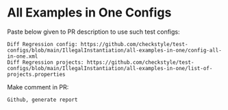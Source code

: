 # All Examples in One Configs
Paste below given to PR description to use such test configs:
```
Diff Regression config: https://github.com/checkstyle/test-configs/blob/main/IllegalInstantiation/all-examples-in-one/config-all-in-one.xml
Diff Regression projects: https://github.com/checkstyle/test-configs/blob/main/IllegalInstantiation/all-examples-in-one/list-of-projects.properties
```
Make comment in PR:
```
Github, generate report
```

